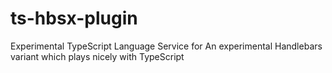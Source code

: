 # ts-hbsx-plugin
Experimental TypeScript Language Service for An experimental Handlebars variant which plays nicely with TypeScript
